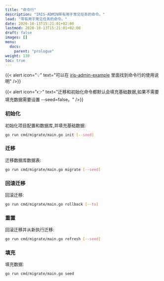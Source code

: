 ```yaml
---
title: "命令行"
description: "IRIS-ADMIN带有用于常见任务的命令。"
lead: "带有用于常见任务的命令。"
date: 2020-10-13T15:21:01+02:00
lastmod: 2020-10-13T15:21:01+02:00
draft: false
images: []
menu:
  docs:
    parent: "prologue"
weight: 130
toc: true
---
```


{{< alert icon="💡" text="可以在 [iris-admin-example](https://github.com/snowlyg/iris-admin-example/blob/main/gin/cmd/migrate/main.go) 里面找到命令行的使用说明" />}}

{{< alert icon="👉" text="迁移和初始化命令都默认会填充基础数据,如果不需要填充数据需要设置 --seed=false。" />}}
### 初始化
初始化项目配置和数据库,并填充基础数据:

```bash
go run cmd/migrate/main.go init [--seed] 
```

### 迁移

迁移数据库数据表:

```bash
go run cmd/migrate/main.go migrate [--seed]
```

### 回滚迁移

回滚迁移:

```bash
go run cmd/migrate/main.go rollback [--to]
```

### 重置

回滚迁移并从新执行迁移:

```bash
go run cmd/migrate/main.go refresh [--seed]
```

### 填充

填充数据:

```bash
go run cmd/migrate/main.go seed
```
